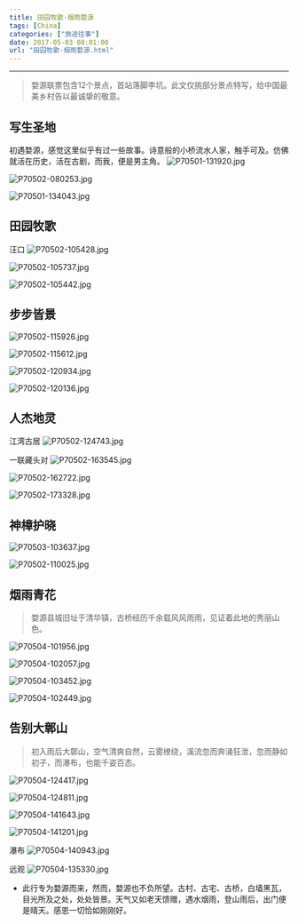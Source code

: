 ```yaml
---
title: 田园牧歌·烟雨婺源
tags: [China]
categories: ["旅途往事"]
date: 2017-05-03 08:01:00
url: "田园牧歌·烟雨婺源.html"
---
```


* * *

> 婺源联票包含12个景点，首站落脚李坑。此文仅挑部分景点特写，给中国最美乡村告以最诚挚的敬意。

## 写生圣地

初遇婺源，感觉这里似乎有过一些故事。诗意般的小桥流水人家，触手可及。仿佛就活在历史，活在古剧，而我，便是男主角。 ![P70501-131920.jpg](http://blog.dahouzi.cn/blog/picture/P70501-131920.jpg?imageView/2/w/800)

![P70502-080253.jpg](http://blog.dahouzi.cn/blog/picture/P70502-080253.jpg?imageView/2/w/800)

![P70501-134043.jpg](http://blog.dahouzi.cn/blog/picture/P70501-134043.jpg?imageView/2/w/800)

## 田园牧歌

汪口 ![P70502-105428.jpg](http://blog.dahouzi.cn/blog/picture/P70502-105428.jpg?imageView/2/w/800)

![P70502-105737.jpg](http://blog.dahouzi.cn/blog/picture/P70502-105737.jpg?imageView/2/w/800)

![P70502-105442.jpg](http://blog.dahouzi.cn/blog/picture/P70502-105442.jpg?imageView/2/w/800)

## 步步皆景

![P70502-115926.jpg](http://blog.dahouzi.cn/blog/picture/P70502-115926.jpg?imageView/2/w/800)

![P70502-115612.jpg](http://blog.dahouzi.cn/blog/picture/P70502-115612.jpg?imageView/2/w/800)

![P70502-120934.jpg](http://blog.dahouzi.cn/blog/picture/P70502-120934.jpg?imageView/2/w/800)

![P70502-120136.jpg](http://blog.dahouzi.cn/blog/picture/P70502-120136.jpg?imageView/2/w/800)

## 人杰地灵

江湾古居 ![P70502-124743.jpg](http://blog.dahouzi.cn/blog/picture/P70502-124743.jpg?imageView/2/w/800)

一联藏头对 ![P70502-163545.jpg](http://blog.dahouzi.cn/blog/picture/P70502-163545.jpg?imageView/2/w/800)

![P70502-162722.jpg](http://blog.dahouzi.cn/blog/picture/P70502-162722.jpg?imageView/2/w/800)

![P70502-173328.jpg](http://blog.dahouzi.cn/blog/picture/P70502-173328.jpg?imageView/2/w/800)

## 神樟护晓

![P70503-103637.jpg](http://blog.dahouzi.cn/blog/picture/P70503-103637.jpg?imageView/2/w/800)

![P70502-110025.jpg](http://blog.dahouzi.cn/blog/picture/P70502-110025.jpg?imageView/2/w/800)

## 烟雨青花

> 婺源县城旧址于清华镇，古桥经历千余载风风雨雨，见证着此地的秀丽山色。

![P70504-101956.jpg](http://blog.dahouzi.cn/blog/picture/P70504-101956.jpg?imageView/2/w/800)

![P70504-102057.jpg](http://blog.dahouzi.cn/blog/picture/P70504-102057.jpg?imageView/2/w/800)

![P70504-103452.jpg](http://blog.dahouzi.cn/blog/picture/P70504-103452.jpg?imageView/2/w/800)

![P70504-102449.jpg](http://blog.dahouzi.cn/blog/picture/P70504-102449.jpg?imageView/2/w/800)

## 告别大鄣山

> 初入雨后大鄣山，空气清爽自然，云雾缭绕，溪流忽而奔涌狂泄，忽而静如初子，而瀑布，也能千姿百态。

![P70504-124417.jpg](http://blog.dahouzi.cn/blog/picture/P70504-124417.jpg?imageView/2/w/800)

![P70504-124811.jpg](http://blog.dahouzi.cn/blog/picture/P70504-124811.jpg?imageView/2/w/800)

![P70504-141643.jpg](http://blog.dahouzi.cn/blog/picture/P70504-141643.jpg?imageView/2/w/800)

![P70504-141201.jpg](http://blog.dahouzi.cn/blog/picture/P70504-141201.jpg?imageView/2/w/800)

瀑布 ![P70504-140943.jpg](http://blog.dahouzi.cn/blog/picture/P70504-140943.jpg?imageView/2/w/800)

远观 ![P70504-135330.jpg](http://blog.dahouzi.cn/blog/picture/P70504-135330.jpg?imageView/2/w/800)

*   此行专为婺源而来，然而，婺源也不负所望。古村、古宅、古桥，白墙黑瓦，目光所及之处，处处皆景。天气又如老天馈赠，遇水烟雨，登山雨后，出门便是晴天。感恩一切恰如刚刚好。